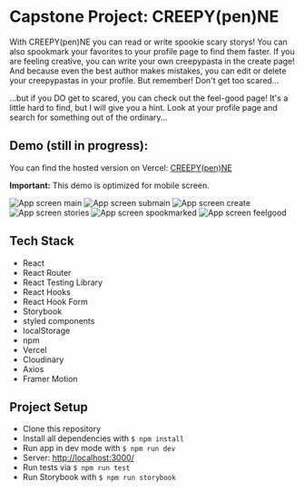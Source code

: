 # Capstone Project: CREEPY(pen)NE

With CREEPY(pen)NE you can read or write spookie scary storys! You can also spookmark your favorites to your profile page to find them faster.
If you are feeling creative, you can write your own creepypasta in the create page!
And because even the best author makes mistakes, you can edit or delete your creepypastas in your profile.
But remember!
Don't get too scared...

...but if you DO get to scared, you can check out the feel-good page!
It's a little hard to find, but I will give you a hint. Look at your profile page and search for something out of the ordinary...

## Demo (still in progress):

You can find the hosted version on Vercel: [CREEPY(pen)NE](https://capstone-project-creepypenne.vercel.app/)

**Important:** This demo is optimized for mobile screen.

![App screen main](/src/Images/readMeImages/main.png)
![App screen submain](/src/Images/readMeImages/main_sub.png)
![App screen create](/src/Images/readMeImages/create.png)
![App screen stories](/src/Images/readMeImages/stories.png)
![App screen spookmarked](/src/Images/readMeImages/spookmarked.png)
![App screen feelgood](/src/Images/readMeImages/feelgood.png)

## Tech Stack

- React
- React Router
- React Testing Library
- React Hooks
- React Hook Form
- Storybook
- styled components
- localStorage
- npm
- Vercel
- Cloudinary
- Axios
- Framer Motion

## Project Setup

- Clone this repository
- Install all dependencies with `$ npm install`
- Run app in dev mode with `$ npm run dev`
- Server: [http://localhost:3000/](http://localhost:3000/)
- Run tests via `$ npm run test`
- Run Storybook with `$ npm run storybook`
